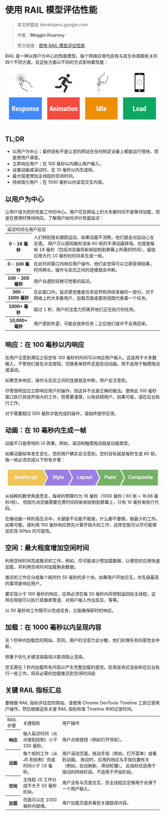 # 使用 RAIL 模型评估性能

> 本文转载自 developers.google.com
>
> 作者：**Meggin Kearney**
>
> 原文链接：[使用 RAIL 模型评估性能](https://developers.google.cn/web/fundamentals/performance/rail)

RAIL 是一种以用户为中心的性能模型。每个网络应用均具有与其生命周期有关的四个不同方面，且这些方面以不同的方式影响着性能：

![rail](./images/rail.png)

## TL;DR

* 以用户为中心；最终目标不是让您的网站在任何特定设备上都能运行很快，而是使用户满意。
* 立即响应用户；在 100 毫秒以内确认用户输入。
* 设置动画或滚动时，在 10 毫秒以内生成帧。
* 最大程度增加主线程的空闲时间。
* 持续吸引用户；在 1000 毫秒以内呈现交互内容。

## 以用户为中心

让用户成为您的性能工作的中心。用户花在网站上的大多数时间不是等待加载，而是在使用时等待响应。了解用户如何评价性能延迟：

<style lang="stylus">
table
    .header
        line-height 40px
        background #78909c
        color #fff

    th
        font-weight normal
        padding 5px 0 5px 10px
        text-align left

.leg-table
    th
        width 160px
</style>

<table class="leg-table">
    <tr class="header">
        <td colspan="2">延迟时间与用户反应</td>
    </tr>
    <tr>
        <th>0 - 16 毫秒</th>
        <td>人们特别擅长跟踪运动，如果动画不流畅，他们就会对运动心生反感。 用户可以感知每秒渲染 60 帧的平滑动画转场。也就是每帧 16 毫秒（包括浏览器将新帧绘制到屏幕上所需的时间），留给应用大约 10 毫秒的时间来生成一帧。</td>
    </tr>
    <tr>
        <th>0 - 100 毫秒</th>
        <td>在此时间窗口内响应用户操作，他们会觉得可以立即获得结果。时间再长，操作与反应之间的连接就会中断。</td>
    </tr>
    <tr>
        <th>100 - 300 毫秒</th>
        <td>用户会遇到轻微可觉察的延迟。</td>
    </tr>
    <tr>
        <th>300 - 1000 毫秒</th>
        <td>在此窗口内，延迟感觉像是任务自然和持续发展的一部分。对于网络上的大多数用户，加载页面或更改视图代表着一个任务。</td>
    </tr>
    <tr>
        <th>1000+ 毫秒</th>
        <td>超过 1 秒，用户的注意力将离开他们正在执行的任务。</td>
    </tr>
    <tr>
        <th>10,000+ 毫秒</th>
        <td>用户感到失望，可能会放弃任务；之后他们或许不会再回来。</td>
    </tr>
</table>

## 响应：在 100 毫秒以内响应

在用户注意到滞后之前您有 100 毫秒的时间可以响应用户输入。这适用于大多数输入，不管他们是在点击按钮、切换表单控件还是启动动画。但不适用于触摸拖动或滚动。

如果您未响应，操作与反应之间的连接就会中断。用户会注意到。

尽管很明显应立即响应用户的操作，但这并不总是正确的做法。使用此 100 毫秒窗口执行其他开销大的工作，但需要谨慎，以免妨碍用户。如果可能，请在后台执行工作。

对于需要超过 500 毫秒才能完成的操作，请始终提供反馈。

## 动画：在 10 毫秒内生成一帧

动画不只是奇特的 UI 效果。例如，滚动和触摸拖动就是动画类型。

如果动画帧率发生变化，您的用户确实会注意到。您的目标就是每秒生成 60 帧，每一帧必须完成以下所有步骤：

![帧渲染步骤](./images/render-frame.png)

从纯粹的数学角度而言，每帧的预算约为 16 毫秒（1000 毫秒 / 60 帧 = 16.66 毫秒/帧）。 但因为浏览器需要花费时间将新帧绘制到屏幕上，只有 10 毫秒来执行代码。

在像动画一样的高压点中，关键是不论能不能做，什么都不要做，做最少的工作。 如果可能，请利用 100 毫秒响应预先计算开销大的工作，这样您就可以尽可能增加实现 60fps 的可能性。

## 空闲：最大程度增加空闲时间

利用空闲时间完成推迟的工作。例如，尽可能减少预加载数据，以便您的应用快速加载，并利用空闲时间加载剩余数据。

推迟的工作应分成每个耗时约 50 毫秒的多个块。如果用户开始交互，优先级最高的事项是响应用户。

要实现小于 100 毫秒的响应，应用必须在每 50 毫秒内将控制返回给主线程，这样应用就可以执行其像素管道、对用户输入作出反应，等等。

以 50 毫秒块工作既可以完成任务，又能确保即时的响应。

## 加载：在 1000 毫秒以内呈现内容

在 1 秒钟内加载您的网站。否则，用户的注意力会分散，他们处理任务的感觉会中断。

侧重于优化关键渲染路径以取消阻止渲染。

您无需在 1 秒内加载所有内容以产生完整加载的感觉。启用渐进式渲染和在后台执行一些工作。将非必需的加载推迟到空闲时间段

## 关键 RAIL 指标汇总

要根据 RAIL 指标评估您的网站，请使用 Chrome DevTools Timeline 工具记录用户操作。然后根据这些关键 RAIL 指标检查 Timeline 中的记录时间。

<table>
    <tr class="header">
        <td>RAIL步骤</td>
        <td>关键指标</td>
        <td>用户操作</td>
    </tr>
    <tr>
        <th>响应</th>
        <td>输入延迟时间（从点按到绘制）小于 100 毫秒。</td>
        <td>用户点按按钮（例如打开导航）。</td>
    </tr>
    <tr>
        <th>动画</th>
        <td>每个帧的工作（从 JS 到绘制）完成时间小于 16 毫秒。</td>
        <td>用户滚动页面，拖动手指（例如，打开菜单）或看到动画。 拖动时，应用的响应与手指位置有关（例如，拉动刷新、滑动轮播）。 此指标仅适用于拖动的持续阶段，不适用于开始阶段。</td>
    </tr>
    <tr>
        <th>空闲</th>
        <td>主线程 JS 工作分成不大于 50 毫秒的块。</td>
        <td>用户没有与页面交互，但主线程应足够用于处理下一个用户输入。</td>
    </tr>
    <tr>
        <th>加载</th>
        <td>页面可以在 1000 毫秒内就绪。</td>
        <td>用户加载页面并看到关键路径内容。</td>
    </tr>
</table>
